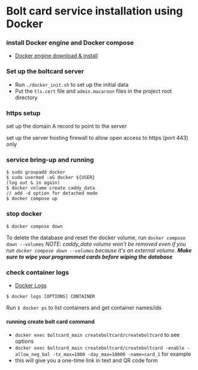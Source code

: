 # Bolt card service installation using Docker

### install Docker engine and Docker compose

- [Docker engine download &
   install](https://docs.docker.com/engine/install/)

### Set up the boltcard server
- Run `./docker_init.sh` to set up the initial data
- Put the `tls.cert` file and `admin.macaroon` files in the project root directory

### https setup

set up the domain A record to point to the server

set up the server hosting firewall to allow open access to https (port 443) only


### service bring-up and running
```
$ sudo groupadd docker
$ sudo usermod -aG docker ${USER}
(log out & in again)
$ docker volume create caddy_data
// add -d option for detached mode
$ docker compose up
```

### stop docker
```
$ docker compose down
```
To delete the database and reset the docker volume, run `docker compose down --volumes`
*NOTE:  caddy_data volume won't be removed even if you run `docker compose down --volumes` because it's an external volume. **Make sure to wipe your programmed cards before wiping the database***

### check container logs

- [Docker Logs](https://docs.docker.com/engine/reference/commandline/logs/)

```
$ docker logs [OPTIONS] CONTAINER
```

Run `$ docker ps` to list containers and get container names/ids

#### running create bolt card command
-  `docker exec boltcard_main createboltcard/createboltcard`  to see options
-  `docker exec boltcard_main createboltcard/createboltcard -enable -allow_neg_bal -tx_max=1000 -day_max=10000 -name=card_1`  for example
-  this will give you a one-time link in text and QR code form
